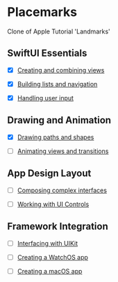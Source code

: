 # Placemarks
Clone of Apple Tutorial 'Landmarks'

## SwiftUI Essentials
- [x] [Creating and combining views](https://developer.apple.com/tutorials/swiftui/creating-and-combining-views)

- [x] [Building lists and navigation](https://developer.apple.com/tutorials/swiftui/building-lists-and-navigation)

- [x] [Handling user input](https://developer.apple.com/tutorials/swiftui/handling-user-input)

## Drawing and Animation
- [x] [Drawing paths and shapes](https://developer.apple.com/tutorials/swiftui/drawing-paths-and-shapes)

- [ ] [Animating views and transitions](https://developer.apple.com/tutorials/swiftui/animating-views-and-transitions)

## App Design Layout
- [ ] [Composing complex interfaces](https://developer.apple.com/tutorials/swiftui/composing-complex-interfaces)

- [ ] [Working with UI Controls](https://developer.apple.com/tutorials/swiftui/working-with-ui-controls)

## Framework Integration
- [ ] [Interfacing with UIKit](https://developer.apple.com/tutorials/swiftui/interfacing-with-uikit)

- [ ] [Creating a WatchOS app](https://developer.apple.com/tutorials/swiftui/creating-a-watchos-app)

- [ ] [Creating a macOS app](https://developer.apple.com/tutorials/swiftui/creating-a-macos-app)
